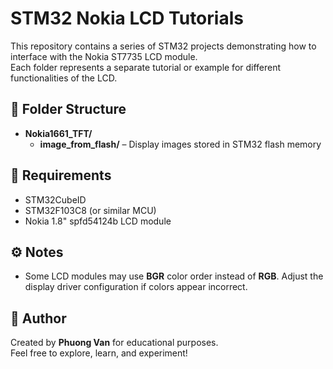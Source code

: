 # STM32 Nokia LCD Tutorials

This repository contains a series of STM32 projects demonstrating how to interface with the Nokia ST7735 LCD module.  
Each folder represents a separate tutorial or example for different functionalities of the LCD.

## 📂 Folder Structure

- **Nokia1661_TFT/**
  - **image_from_flash/** – Display images stored in STM32 flash memory


## 🧰 Requirements

- STM32CubeID 
- STM32F103C8 (or similar MCU)  
- Nokia 1.8" spfd54124b LCD module   

## ⚙️ Notes

- Some LCD modules may use **BGR** color order instead of **RGB**. Adjust the display driver configuration if colors appear incorrect.  


## 🧠 Author

Created by **Phuong Van** for educational purposes.  
Feel free to explore, learn, and experiment!
